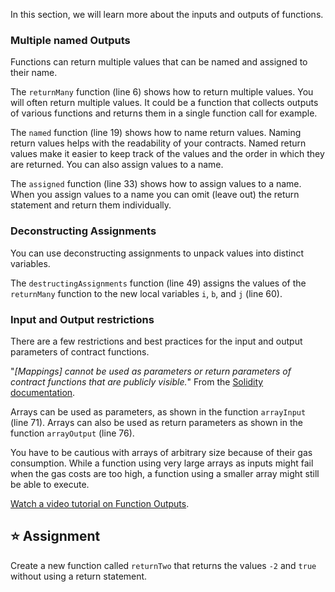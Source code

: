 In this section, we will learn more about the inputs and outputs of functions. 

### Multiple named Outputs
Functions can return multiple values that can be named and assigned to their name.

The `returnMany` function (line 6) shows how to return multiple values.
You will often return multiple values. It could be a function that collects outputs of various functions and returns them in a single function call for example. 

The `named` function (line 19) shows how to name return values.
Naming return values helps with the readability of your contracts. Named return values make it easier to keep track of the values and the order in which they are returned. You can also assign values to a name.

The `assigned` function (line 33) shows how to assign values to a name.
When you assign values to a name you can omit (leave out) the return statement and return them individually.

### Deconstructing Assignments
You can use deconstructing assignments to unpack values into distinct variables.

The `destructingAssignments` function (line 49) assigns the values of the `returnMany` function to the new local variables `i`, `b`, and `j` (line 60).

### Input and Output restrictions
There are a few restrictions and best practices for the input and output parameters of contract functions.

"*[Mappings] cannot be used as parameters or return parameters of contract functions that are publicly visible.*" 
From the <a href="https://docs.soliditylang.org/en/latest/types.html#mapping-types" target="_blank">Solidity documentation</a>.

Arrays can be used as parameters, as shown in the function `arrayInput` (line 71). Arrays can also be used as return parameters as shown in the function `arrayOutput` (line 76).

You have to be cautious with arrays of arbitrary size because of their gas consumption. While a function using very large arrays as inputs might fail when the gas costs are too high, a function using a smaller array might still be able to execute.

<a href="https://www.youtube.com/watch?v=je7dWT6bEZM" target="_blank">Watch a video tutorial on Function Outputs</a>.

## ⭐️ Assignment
Create a new function called `returnTwo` that returns the values `-2` and `true` without using a return statement.
